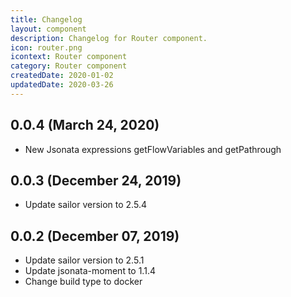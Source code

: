 ```yaml
---
title: Changelog
layout: component
description: Changelog for Router component.
icon: router.png
icontext: Router component
category: Router component
createdDate: 2020-01-02
updatedDate: 2020-03-26
---
```


## 0.0.4 (March 24, 2020)

* New Jsonata expressions getFlowVariables and getPathrough

## 0.0.3 (December 24, 2019)

* Update sailor version to 2.5.4

## 0.0.2 (December 07, 2019)

* Update sailor version to 2.5.1
* Update jsonata-moment to 1.1.4
* Change build type to docker
